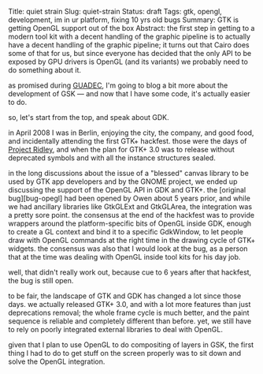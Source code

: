 Title: quiet strain
Slug: quiet-strain
Status: draft
Tags: gtk, opengl, development, im in ur platform, fixing 10 yrs old bugs
Summary: GTK is getting OpenGL support out of the box
Abstract: the first step in getting to a modern tool kit with a decent handling of the graphic pipeline is to actually have a decent handling of the graphic pipeline; it turns out that Cairo does some of that for us, but since everyone has decided that the only API to be exposed by GPU drivers is OpenGL (and its variants) we probably need to do something about it.

as promised during [GUADEC](https://www.guadec.org), I'm going to blog a bit
more about the development of GSK — and now that I have some code, it's
actually easier to do.

so, let's start from the top, and speak about GDK.

in April 2008 I was in Berlin, enjoying the city, the company, and good
food, and incidentally attending the first GTK+ hackfest. those were the
days of [Project Ridley][wiki-ridley], and when the plan for GTK+ 3.0 was
to release without deprecated symbols and with all the instance structures
sealed.

in the long discussions about the issue of a "blessed" canvas library to be
used by GTK app developers and by the GNOME project, we ended up discussing
the support of the OpenGL API in GDK and GTK+. the [original bug][bug-opegl]
had been opened by Owen about 5 years prior, and while we had ancillary
libraries like GtkGLExt and GtkGLArea, the integration was a pretty sore
point. the consensus at the end of the hackfest was to provide wrappers
around the platform-specific bits of OpenGL inside GDK, enough to create a
GL context and bind it to a specific GdkWindow, to let people draw with
OpenGL commands at the right time in the drawing cycle of GTK+ widgets. the
consensus was also that I would look at the bug, as a person that at the
time was dealing with OpenGL inside tool kits for his day job.

well, that didn't really work out, because cue to 6 years after that
hackfest, the bug is still open.

to be fair, the landscape of GTK and GDK has changed a lot since those days.
we actually released GTK+ 3.0, and with a lot more features than just
deprecations removal; the whole frame cycle is much better, and the paint
sequence is reliable and completely different than before. yet, we still
have to rely on poorly integrated external libraries to deal with OpenGL.

given that I plan to use OpenGL to do compositing of layers in GSK, the
first thing I had to do to get stuff on the screen properly was to sit down
and solve the OpenGL integration.

[wiki-ridley]: https://wiki.gnome.org/Attic/ProjectRidley
[bug-opengl]: https://bugzilla.gnome.org/show_bug.cgi?id=119189
